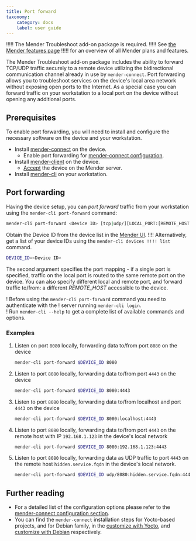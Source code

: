 ```yaml
---
title: Port forward
taxonomy:
    category: docs
    label: user guide
---
```


!!!!! The Mender Troubleshoot add-on package is required.
!!!!! See [the Mender features page](https://mender.io/plans/features?target=_blank)
!!!!! for an overview of all Mender plans and features.

The Mender Troubleshoot add-on package includes the ability to forward TCP/UDP
traffic securely to a remote device utilizing the bidirectional communication
channel already in use by `mender-connect`. Port forwarding allows you to troubleshoot
services on the device's local area network without exposing open ports to the
Internet. As a special case you can forward traffic on your workstation to a
local port on the device without opening any additional ports.

## Prerequisites

To enable port forwarding, you will need to install and configure the necessary
software on the device and your workstation.
* Install [mender-connect](../../09.Downloads/docs.md#mender-connect) on the
  device.
  * Enable port forwarding for [mender-connect
    configuration](../90.Reference/docs.md#port-forward-configuration). 
* Install [mender-client](../../03.Client-installation/02.Install-with-Debian-package/docs.md) on the
  device.
  * [Accept](../../01.Get-started/01.Preparation/01.Prepare-a-Raspberry-Pi-device/docs.md#step-7-accept-the-device)
    the device on the Mender server.
* Install [mender-cli](../../09.Downloads/docs.md#mender-cli) on your workstation.
  

## Port forwarding

Having the device setup, you can *port forward* traffic from your workstation
using the `mender-cli port-forward` command:
```bash
mender-cli port-forward <Device ID> [tcp|udp/][LOCAL_PORT:[REMOTE_HOST:]]REMOTE_PORT
```
Obtain the Device ID from the device list in the [Mender
UI](https://hosted.mender.io/ui#/devices). 
!!!! Alternatively, get a list of your device IDs using the `mender-cli devices
!!!! list` command.
```bash
DEVICE_ID=<Device ID>
```

The second argument specifies the port mapping - if a single port is specified,
traffic on the local port is routed to the same remote port on the device. You can
also specify different local and remote port, and forward traffic to/from:
a different *REMOTE_HOST* accessible to the device.

! Before using the `mender-cli port-forward` command you need to authenticate with the
! server  running `mender-cli login`.  
! Run `mender-cli --help` to get a complete list of available commands and options.

### Examples

1. Listen on port `8080` locally, forwarding data to/from port `8080` on the device
   ```bash
   mender-cli port-forward $DEVICE_ID 8080
   ```

2. Listen to port `8080` locally, forwarding data to/from port `4443` on the device
   ```bash
   mender-cli port-forward $DEVICE_ID 8080:4443
   ```

3. Listen to port `8080` locally, forwarding data to/from localhost and port
   `4443` on the device
   ```bash
   mender-cli port-forward $DEVICE_ID 8080:localhost:4443
   ```

4. Listen to port `8080` locally, forwarding data to/from port `4443` on the
   remote host with IP `192.168.1.123` in the device's local network
   ```bash
   mender-cli port-forward $DEVICE_ID 8080:192.168.1.123:4443
   ```
   
5. Listen to port `8080` locally, forwarding data as UDP traffic  to port `4443`
   on the remote host `hidden.service.fqdn` in the device's local network.
   ```bash
   mender-cli port-forward $DEVICE_ID udp/8080:hidden.service.fqdn:4443
   ```

## Further reading

* For a detailed list of the configuration options please refer to the
[mender-connect configuration section](../90.Reference/docs.md#port-forward-configuration).
* You can find the `mender-connect` installation steps for Yocto-based projects,
and for Debian family,
in the [customize with Yocto](../../05.System-updates-Yocto-Project/05.Customize-Mender/docs.md#mender-connect),
and [customize with Debian](../../04.System-updates-Debian-family/03.Customize-Mender/docs.md) respectively.

